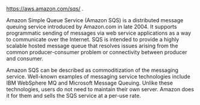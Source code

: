 https://aws.amazon.com/sqs/ . 

Amazon Simple Queue Service (Amazon SQS) is a distributed message queuing service introduced by Amazon.com in late 2004. It supports programmatic sending of messages via web service applications as a way to communicate over the Internet. SQS is intended to provide a highly scalable hosted message queue that resolves issues arising from the common producer-consumer problem or connectivity between producer and consumer.

Amazon SQS can be described as commoditization of the messaging service. Well-known examples of messaging service technologies include IBM WebSphere MQ and Microsoft Message Queuing. Unlike these technologies, users do not need to maintain their own server. Amazon does it for them and sells the SQS service at a per-use rate.

